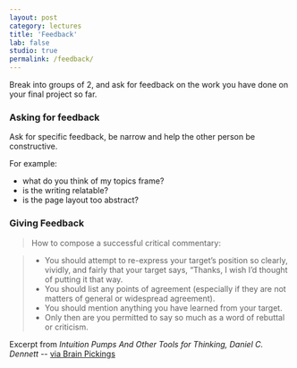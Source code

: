 ```yaml
---
layout: post
category: lectures
title: 'Feedback'
lab: false
studio: true
permalink: /feedback/
---  
```


Break into groups of 2, and ask for feedback on the work you have done on your final project so far. 

### Asking for feedback

Ask for specific feedback, be narrow and help the other person be constructive.

For example: 

- what do you think of my topics frame?
- is the writing relatable?
- is the page layout too abstract?

### Giving Feedback 

> How to compose a successful critical commentary:

> - You should attempt to re-express your target’s position so clearly, vividly, and fairly that your target says, “Thanks, I wish I’d thought of putting it that way.
> - You should list any points of agreement (especially if they are not matters of general or widespread agreement).
> - You should mention anything you have learned from your target.
> - Only then are you permitted to say so much as a word of rebuttal or criticism.

Excerpt from _Intuition Pumps And Other Tools for Thinking, Daniel C. Dennett_ -- [via Brain Pickings](https://www.brainpickings.org/2014/03/28/daniel-dennett-rapoport-rules-criticism/) 
